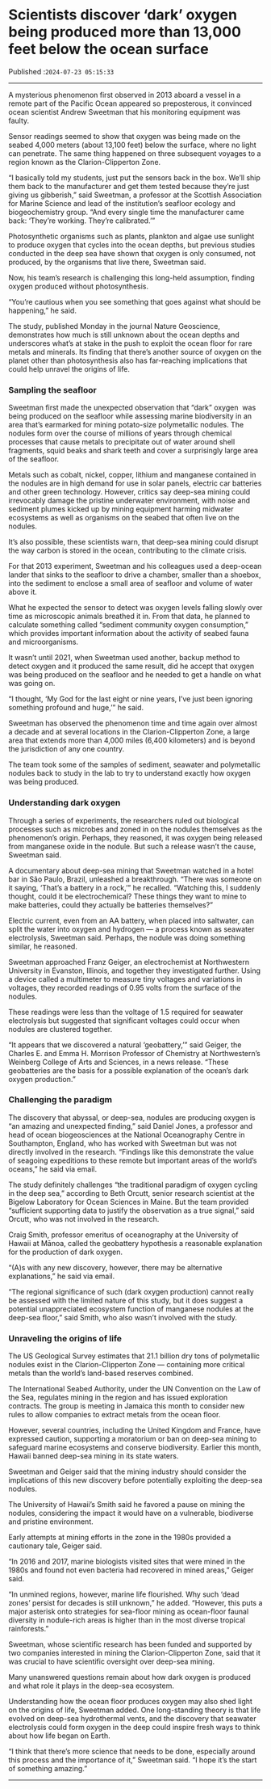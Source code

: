 # Scientists discover ‘dark’ oxygen being produced more than 13,000 feet below the ocean surface

Published :`2024-07-23 05:15:33`

---

A mysterious phenomenon first observed in 2013 aboard a vessel in a remote part of the Pacific Ocean appeared so preposterous, it convinced ocean scientist Andrew Sweetman that his monitoring equipment was faulty.

Sensor readings seemed to show that oxygen was being made on the seabed 4,000 meters (about 13,100 feet) below the surface, where no light can penetrate. The same thing happened on three subsequent voyages to a region known as the Clarion-Clipperton Zone.

“I basically told my students, just put the sensors back in the box. We’ll ship them back to the manufacturer and get them tested because they’re just giving us gibberish,” said Sweetman, a professor at the Scottish Association for Marine Science and lead of the institution’s seafloor ecology and biogeochemistry group. “And every single time the manufacturer came back: ‘They’re working. They’re calibrated.’”

Photosynthetic organisms such as plants, plankton and algae use sunlight to produce oxygen that cycles into the ocean depths, but previous studies conducted in the deep sea have shown that oxygen is only consumed, not produced, by the organisms that live there, Sweetman said.

Now, his team’s research is challenging this long-held assumption, finding oxygen produced without photosynthesis.

“You’re cautious when you see something that goes against what should be happening,” he said.

The study, published Monday in the journal Nature Geoscience, demonstrates how much is still unknown about the ocean depths and underscores what’s at stake in the push to exploit the ocean floor for rare metals and minerals. Its finding that there’s another source of oxygen on the planet other than photosynthesis also has far-reaching implications that could help unravel the origins of life.

### Sampling the seafloor

Sweetman first made the unexpected observation that “dark” oxygen  was being produced on the seafloor while assessing marine biodiversity in an area that’s earmarked for mining potato-size polymetallic nodules. The nodules form over the course of millions of years through chemical processes that cause metals to precipitate out of water around shell fragments, squid beaks and shark teeth and cover a surprisingly large area of the seafloor.

Metals such as cobalt, nickel, copper, lithium and manganese contained in the nodules are in high demand for use in solar panels, electric car batteries and other green technology. However, critics say deep-sea mining could irrevocably damage the pristine underwater environment, with noise and sediment plumes kicked up by mining equipment harming midwater ecosystems as well as organisms on the seabed that often live on the nodules.

It’s also possible, these scientists warn, that deep-sea mining could disrupt the way carbon is stored in the ocean, contributing to the climate crisis.

For that 2013 experiment, Sweetman and his colleagues used a deep-ocean lander that sinks to the seafloor to drive a chamber, smaller than a shoebox, into the sediment to enclose a small area of seafloor and volume of water above it.

What he expected the sensor to detect was oxygen levels falling slowly over time as microscopic animals breathed it in. From that data, he planned to calculate something called “sediment community oxygen consumption,” which provides important information about the activity of seabed fauna and microorganisms.

It wasn’t until 2021, when Sweetman used another, backup method to detect oxygen and it produced the same result, did he accept that oxygen was being produced on the seafloor and he needed to get a handle on what was going on.

“I thought, ‘My God for the last eight or nine years, I’ve just been ignoring something profound and huge,’” he said.

Sweetman has observed the phenomenon time and time again over almost a decade and at several locations in the Clarion-Clipperton Zone, a large area that extends more than 4,000 miles (6,400 kilometers) and is beyond the jurisdiction of any one country.

The team took some of the samples of sediment, seawater and polymetallic nodules back to study in the lab to try to understand exactly how oxygen was being produced.

### Understanding dark oxygen

Through a series of experiments, the researchers ruled out biological processes such as microbes and zoned in on the nodules themselves as the phenomenon’s origin. Perhaps, they reasoned, it was oxygen being released from manganese oxide in the nodule. But such a release wasn’t the cause, Sweetman said.

A documentary about deep-sea mining that Sweetman watched in a hotel bar in São Paulo, Brazil, unleashed a breakthrough. “There was someone on it saying, ‘That’s a battery in a rock,’” he recalled. “Watching this, I suddenly thought, could it be electrochemical? These things they want to mine to make batteries, could they actually be batteries themselves?”

Electric current, even from an AA battery, when placed into saltwater, can split the water into oxygen and hydrogen — a process known as seawater electrolysis, Sweetman said. Perhaps, the nodule was doing something similar, he reasoned.

Sweetman approached Franz Geiger, an electrochemist at Northwestern University in Evanston, Illinois, and together they investigated further. Using a device called a multimeter to measure tiny voltages and variations in voltages, they recorded readings of 0.95 volts from the surface of the nodules.

These readings were less than the voltage of 1.5 required for seawater electrolysis but suggested that significant voltages could occur when nodules are clustered together.

“It appears that we discovered a natural ‘geobattery,’” said Geiger, the Charles E. and Emma H. Morrison Professor of Chemistry at Northwestern’s Weinberg College of Arts and Sciences, in a news release. “These geobatteries are the basis for a possible explanation of the ocean’s dark oxygen production.”

### Challenging the paradigm

The discovery that abyssal, or deep-sea, nodules are producing oxygen is “an amazing and unexpected finding,” said Daniel Jones, a professor and head of ocean biogeosciences at the National Oceanography Centre in Southampton, England, who has worked with Sweetman but was not directly involved in the research. “Findings like this demonstrate the value of seagoing expeditions to these remote but important areas of the world’s oceans,” he said via email.

The study definitely challenges “the traditional paradigm of oxygen cycling in the deep sea,” according to Beth Orcutt, senior research scientist at the Bigelow Laboratory for Ocean Sciences in Maine. But the team provided “sufficient supporting data to justify the observation as a true signal,” said Orcutt, who was not involved in the research.

Craig Smith, professor emeritus of oceanography at the University of Hawaii at Mānoa, called the geobattery hypothesis a reasonable explanation for the production of dark oxygen.

“(A)s with any new discovery, however, there may be alternative explanations,” he said via email.

“The regional significance of such (dark oxygen production) cannot really be assessed with the limited nature of this study, but it does suggest a potential unappreciated ecosystem function of manganese nodules at the deep-sea floor,” said Smith, who also wasn’t involved with the study.

### Unraveling the origins of life

The US Geological Survey estimates that 21.1 billion dry tons of polymetallic nodules exist in the Clarion-Clipperton Zone — containing more critical metals than the world’s land-based reserves combined.

The International Seabed Authority, under the UN Convention on the Law of the Sea, regulates mining in the region and has issued exploration contracts. The group is meeting in Jamaica this month to consider new rules to allow companies to extract metals from the ocean floor.

However, several countries, including the United Kingdom and France, have expressed caution, supporting a moratorium or ban on deep-sea mining to safeguard marine ecosystems and conserve biodiversity. Earlier this month, Hawaii banned deep-sea mining in its state waters.

Sweetman and Geiger said that the mining industry should consider the implications of this new discovery before potentially exploiting the deep-sea nodules.

The University of Hawaii’s Smith said he favored a pause on mining the nodules, considering the impact it would have on a vulnerable, biodiverse and pristine environment.

Early attempts at mining efforts in the zone in the 1980s provided a cautionary tale, Geiger said.

“In 2016 and 2017, marine biologists visited sites that were mined in the 1980s and found not even bacteria had recovered in mined areas,” Geiger said.

“In unmined regions, however, marine life flourished. Why such ‘dead zones’ persist for decades is still unknown,” he added. “However, this puts a major asterisk onto strategies for sea-floor mining as ocean-floor faunal diversity in nodule-rich areas is higher than in the most diverse tropical rainforests.”

Sweetman, whose scientific research has been funded and supported by two companies interested in mining the Clarion-Clipperton Zone, said that it was crucial to have scientific oversight over deep-sea mining.

Many unanswered questions remain about how dark oxygen is produced and what role it plays in the deep-sea ecosystem.

Understanding how the ocean floor produces oxygen may also shed light on the origins of life, Sweetman added. One long-standing theory is that life evolved on deep-sea hydrothermal vents, and the discovery that seawater electrolysis could form oxygen in the deep could inspire fresh ways to think about how life began on Earth.

“I think that there’s more science that needs to be done, especially around this process and the importance of it,” Sweetman said. “I hope it’s the start of something amazing.”

---

